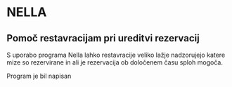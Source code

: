 # NELLA
## Pomoč restavracijam pri ureditvi rezervacij
S uporabo programa Nella lahko restavracije veliko lažje nadzorujejo katere mize so rezervirane in ali je rezervacija ob določenem času sploh mogoča.

Program je bil napisan 
